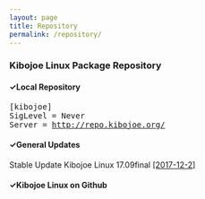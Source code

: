 ```yaml
---
layout: page
title: Repository
permalink: /repository/
---
```


<h3>Kibojoe Linux Package Repository</h3>

<h4>✓Local Repository</h4>

<pre>[kibojoe]<br>SigLevel = Never<br>Server = <a href="http://repo.kibojoe.org/" target="_blank">http://repo.kibojoe.org/</a></pre>

<h4>✓General Updates</h4>

Stable Update Kibojoe Linux 17.09final <a href="http://forum.kibojoe.org/viewtopic.php?f=9&t=51" target="_blank">[2017-12-2]</a> 

<h4>✓Kibojoe Linux on Github</h4>

<div class="github-card" data-user="kibojoe"></div>
<script src="http://lab.lepture.com/github-cards/widget.js"></script>

<div data-theme="default" data-height="150" data-width="400" data-github="kibojoe/build-iso" class="github-card"></div>
<script src="//cdn.jsdelivr.net/github-cards/latest/widget.js"></script>